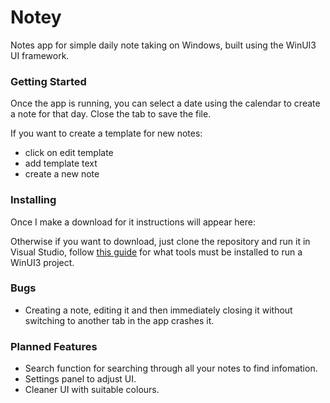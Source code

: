 # Notey

Notes app for simple daily note taking on Windows, built using the WinUI3 UI framework.

### Getting Started

Once the app is running, you can select a date using the calendar to create a note for that day. Close the tab to save the file.

If you want to create a template for new notes:
- click on edit template
- add template text
- create a new note

### Installing

Once I make a download for it instructions will appear here:

Otherwise if you want to download, just clone the repository and run it in Visual Studio, follow [this guide](https://learn.microsoft.com/en-us/windows/apps/windows-app-sdk/set-up-your-development-environment?tabs=cs-vs-community%2Ccpp-vs-community%2Cvs-2022-17-1-a%2Cvs-2022-17-1-b) for what tools must be installed to run a WinUI3 project.

### Bugs

- Creating a note, editing it and then immediately closing it without switching to another tab in the app crashes it.

### Planned Features

- Search function for searching through all your notes to find infomation.
- Settings panel to adjust UI.
- Cleaner UI with suitable colours.
